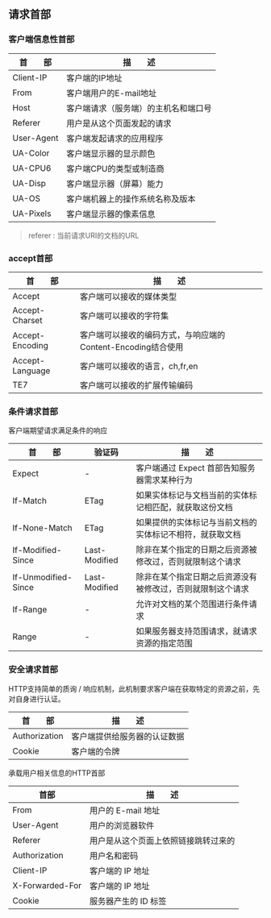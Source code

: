 ## 请求首部

### 客户端信息性首部

| 首　　部 |   描　　述 |
| -------------------------- | ----------------------------- |
| Client-IP |  客户端的IP地址 |
| From  |   客户端用户的E-mail地址 |
| Host   |  客户端请求（服务端）的主机名和端口号 |
| Referer | 用户是从这个页面发起的请求|
| User-Agent |  客户端发起请求的应用程序 |
| UA-Color  |   客户端显示器的显示颜色 |
| UA-CPU6 | 客户端CPU的类型或制造商 |
| UA-Disp | 客户端显示器（屏幕）能力 |
| UA-OS  |  客户端机器上的操作系统名称及版本 |
| UA-Pixels |   客户端显示器的像素信息 |

> referer : 当前请求URI的文档的URL 

### accept首部
| 首　　部 |   描　　述 |
| -------------------------- | ----------------------------- |
| Accept |  客户端可以接收的媒体类型 |
| Accept-Charset |  客户端可以接收的字符集 |
| Accept-Encoding | 客户端可以接收的编码方式，与响应端的Content-Encoding结合使用 |
| Accept-Language | 客户端可以接收的语言，ch,fr,en |
| TE7 | 客户端可以接收的扩展传输编码 |

### 条件请求首部
客户端期望请求满足条件的响应

| 首　　部 |  验证码 | 描　　述 |
| -------------- | ------------ | ----------------------------- |
| Expect  | - | 客户端通过 Expect 首部告知服务器需求某种行为 |
| If-Match |  ETag| 如果实体标记与文档当前的实体标记相匹配，就获取这份文档 |
| If-None-Match |  ETag | 如果提供的实体标记与当前文档的实体标记不相符，就获取文档 |
| If-Modified-Since | Last-Modified | 除非在某个指定的日期之后资源被修改过，否则就限制这个请求 |
| If-Unmodified-Since | Last-Modified | 除非在某个指定日期之后资源没有被修改过，否则就限制这个请求 |
| If-Range | - |允许对文档的某个范围进行条件请求 |
| Range |  - |如果服务器支持范围请求，就请求资源的指定范围 |


### 安全请求首部

HTTP支持简单的质询 / 响应机制，此机制要求客户端在获取特定的资源之前，先对自身进行认证。

| 首　　部 |   描　　述 |
| -------------------------- | ----------------------------- |
| Authorization   | 客户端提供给服务器的认证数据 |
| Cookie  | 客户端的令牌 |

承载用户相关信息的HTTP首部

| 首部 | 	描　　述 |
| -------------------------- | ----------------------------- |
| From	|用户的 E-mail 地址 |
| User-Agent| 用户的浏览器软件 |
| Referer | 用户是从这个页面上依照链接跳转过来的 |
| Authorization | 用户名和密码 |
| Client-IP| 客户端的 IP 地址 |
| X-Forwarded-For| 客户端的 IP 地址 |
| Cookie | 服务器产生的 ID 标签 |